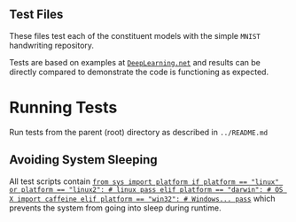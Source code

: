 Test Files
---

These files test each of the constituent models with the simple `MNIST` handwriting repository.

Tests are based on examples at [`DeepLearning.net`](http://deeplearning.net/tutorial/) and results can be directly compared to demonstrate the code is functioning as expected.

# Running Tests
Run tests from the parent (root) directory as described in `../README.md`

## Avoiding System Sleeping
All test scripts contain [`from sys import platform
if platform == "linux" or platform == "linux2":
    # linux
    pass
elif platform == "darwin":
    # OS X
    import caffeine
elif platform == "win32":
    # Windows...
    pass`](https://pypi.python.org/pypi/caffeine/0.2) which prevents the system from going into sleep during runtime.